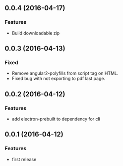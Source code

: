 ## 0.0.4 (2016-04-17)

### Features

- Build downloadable zip

## 0.0.3 (2016-04-13)

### Fixed

- Remove angular2-polyfills from script tag on HTML.
- Fixed bug with not exporting to pdf last page.

## 0.0.2 (2016-04-12)

### Features

- add electron-prebuilt to dependency for cli

## 0.0.1 (2016-04-12)

### Features

- first release
